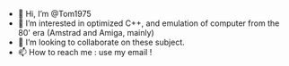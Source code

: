- 👋 Hi, I’m @Tom1975
- 👀 I’m interested in optimized C++, and emulation of computer from the 80' era (Amstrad and Amiga, mainly)
- 💞️ I’m looking to collaborate on these subject.
- 📫 How to reach me : use my email !

<!---
Tom1975/Tom1975 is a ✨ special ✨ repository because its `README.md` (this file) appears on your GitHub profile.
You can click the Preview link to take a look at your changes.
--->
